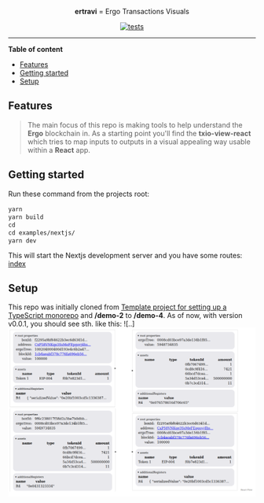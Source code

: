 <!--suppress HtmlDeprecatedAttribute -->
<div align="center">

**ertravi** = Ergo Transactions Visuals

[![tests](https://github.com/RalfWeiss/ergo-transaction-visual/actions/workflows/tests.yml/badge.svg)](https://github.com/RalfWeiss/ergo-transaction-visual/actions/workflows/tests.yml)

</div>

----

<!-- START doctoc generated TOC please keep comment here to allow auto update -->
<!-- DON'T EDIT THIS SECTION, INSTEAD RE-RUN doctoc TO UPDATE -->
**Table of content**

- [Features](#features)
- [Getting started](#getting-started)
- [Setup](#setup)

<!-- END doctoc generated TOC please keep comment here to allow auto update -->

## Features

> The main focus of this repo is making tools to help understand the **Ergo** blockchain in. As a starting point you'll find the **txio-view-react** which tries to map inputs to outputs in a visual appealing way usable within a **React** app.

## Getting started

Run these command from the projects root:

```
yarn
yarn build
cd 
cd examples/nextjs/
yarn dev
```

This will start the Nextjs development server and you have some routes: [index](https:\\localhost:3000)

## Setup

This repo was initially cloned from [Template project for setting up a TypeScript monorepo](https://github.com/NiGhTTraX/ts-monorepo) and **/demo-2** to **/demo-4**.
As of now, with version v0.0.1, you should see sth. like this:
![..]
![](media/demo-output-v0-0-1.png)

